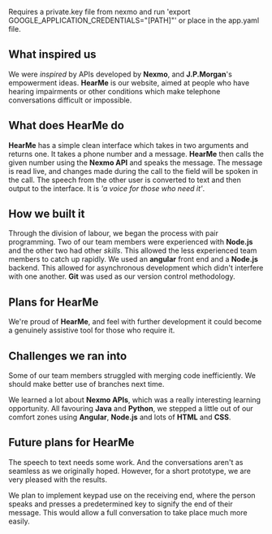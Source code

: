 Requires a private.key file from nexmo and run 'export GOOGLE_APPLICATION_CREDENTIALS="[PATH]"' or place in the app.yaml file.

## What inspired us
We were _inspired_ by APIs developed by **Nexmo**, and **J.P.Morgan**'s empowerment ideas. **HearMe** is our website, aimed at people who have hearing impairments or other conditions which make telephone conversations difficult or impossible. 

## What does HearMe do
**HearMe** has a simple clean interface which takes in two arguments and returns one. It takes a phone number and a message. **HearMe** then calls the given number using the **Nexmo API** and speaks the message. The message is read live, and changes made during the call to the field will be spoken in the call. The speech from the other user is converted to text and then output to the interface. It is _'a voice for those who need it'_. 

## How we built it
Through the division of labour, we began the process with pair programming. Two of our team members were experienced with **Node.js** and the other two had other _skills_. This allowed the less experienced team members to catch up rapidly.
We used an **angular** front end and a **Node.js** backend. This allowed for asynchronous development which didn't interfere with one another.
**Git** was used as our version control methodology. 

## Plans for HearMe
We're proud of **HearMe**, and feel with further development it could become a genuinely assistive tool for those who require it.

## Challenges we ran into
Some of our team members struggled with merging code inefficiently. We should make better use of branches next time.

We learned a lot about **Nexmo APIs**, which was a really interesting learning opportunity. All favouring **Java** and **Python**, we stepped a little out of our comfort zones using **Angular**, **Node.js** and lots of **HTML** and **CSS**.

## Future plans for HearMe
The speech to text needs some work. And the conversations aren't as seamless as we originally hoped. However, for a short prototype, we are very pleased with the results. 

We plan to implement keypad use on the receiving end, where the person speaks and presses a predetermined key to signify the end of their message. This would allow a full conversation to take place much more easily.
